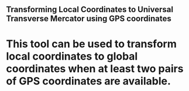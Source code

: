 ## Transforming Local Coordinates to Universal Transverse Mercator using GPS coordinates
# This tool can be used to transform local coordinates to global coordinates when at least two pairs of GPS coordinates are available.
